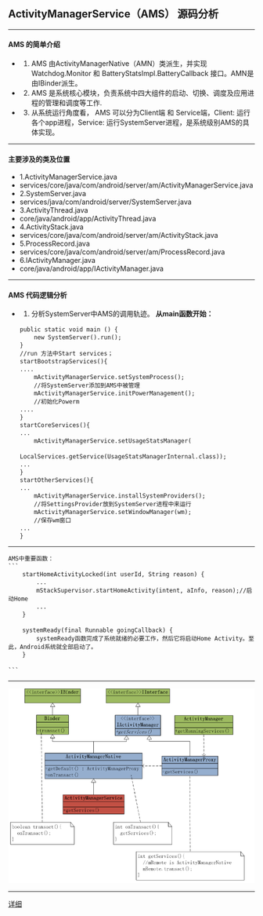 ## ActivityManagerService（AMS） 源码分析
***
#### AMS 的简单介绍
* 1. AMS 由ActivityManagerNative（AMN）类派生，并实现Watchdog.Monitor 和 BatteryStatsImpl.BatteryCallback 接口。AMN是由IBinder派生。
* 2. AMS 是系统核心模块，负责系统中四大组件的启动、切换、调度及应用进程的管理和调度等工作.
* 3. 从系统运行角度看， AMS 可以分为Client端 和 Service端，Client: 运行各个app进程，Service: 运行SystemServer进程，是系统级别AMS的具体实现。
***
#### 主要涉及的类及位置
*  1.ActivityManagerService.java
*    services/core/java/com/android/server/am/ActivityManagerService.java
*  2.SystemServer.java
*    services/java/com/android/server/SystemServer.java
*  3.ActivityThread.java
*    core/java/android/app/ActivityThread.java
*  4.ActivityStack.java
*    services/core/java/com/android/server/am/ActivityStack.java
*  5.ProcessRecord.java
*    services/core/java/com/android/server/am/ProcessRecord.java
*  6.IActivityManager.java
*    core/java/android/app/IActivityManager.java
***
#### AMS 代码逻辑分析
*  1. 分析SystemServer中AMS的调用轨迹。
    **从main函数开始：**
    ```
    public static void main () {
        new SystemServer().run();
    }
    //run 方法中Start services；
    startBootstrapServices(){
    ....
        mActivityManagerService.setSystemProcess();
        //将SystemServer添加到AMS中被管理
        mActivityManagerService.initPowerManagement();
        //初始化Powerm
    ....
    }
    startCoreServices(){
    ...
        mActivityManagerService.setUsageStatsManager(
                LocalServices.getService(UsageStatsManagerInternal.class));
    ...
    }
    startOtherServices(){
    ...
        mActivityManagerService.installSystemProviders();
        //将SettingsProvider放到SystemServer进程中来运行
        mActivityManagerService.setWindowManager(wm);
        //保存wm窗口
    ...
    }

    ```
***
    AMS中重要函数：
    ```
        startHomeActivityLocked(int userId, String reason) {
            ...
            mStackSupervisor.startHomeActivity(intent, aInfo, reason);//启动Home
            ...
        }
        
        systemReady(final Runnable goingCallback) {
            systemReady函数完成了系统就绪的必要工作，然后它将启动Home Activity。至此，Android系统就全部启动了。
        }

    ```
***
![AMS逻辑图](ams.png)

***
[详细](http://blog.csdn.net/innost/article/details/47254381)
